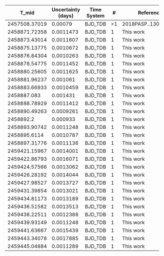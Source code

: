 |T_mid        |Uncertainty (days)|Time System|#  |Reference           |
|-------------|------------------|-----------|---|--------------------|
|2457508.37019|0.00079           |BJD_TDB    |>1 |2018PASP..130g4401B |
|2458871.72358|0.0011473         |BJD_TDB    |1  |This work           |
|2458873.43014|0.0011607         |BJD_TDB    |1  |This work           |
|2458875.13775|0.0010672         |BJD_TDB    |1  |This work           |
|2458876.84304|0.0010263         |BJD_TDB    |1  |This work           |
|2458878.54775|0.0011452         |BJD_TDB    |1  |This work           |
|2458880.25605|0.0011625         |BJD_TDB    |1  |This work           |
|2458881.96237|0.001061          |BJD_TDB    |1  |This work           |
|2458883.66933|0.0010459         |BJD_TDB    |1  |This work           |
|2458887.083  |0.001431          |BJD_TDB    |1  |This work           |
|2458888.78929|0.0011412         |BJD_TDB    |1  |This work           |
|2458890.49263|0.0009261         |BJD_TDB    |1  |This work           |
|2458892.2    |0.000933          |BJD_TDB    |1  |This work           |
|2458893.90742|0.0011248         |BJD_TDB    |1  |This work           |
|2458895.6114 |0.0010787         |BJD_TDB    |1  |This work           |
|2458897.31776|0.0011136         |BJD_TDB    |1  |This work           |
|2459421.15967|0.0014001         |BJD_TDB    |1  |This work           |
|2459422.86793|0.0016071         |BJD_TDB    |1  |This work           |
|2459424.57566|0.0013062         |BJD_TDB    |1  |This work           |
|2459426.28192|0.0014044         |BJD_TDB    |1  |This work           |
|2459427.98527|0.0013727         |BJD_TDB    |1  |This work           |
|2459431.39854|0.0013021         |BJD_TDB    |1  |This work           |
|2459434.81173|0.0013189         |BJD_TDB    |1  |This work           |
|2459436.51582|0.0013513         |BJD_TDB    |1  |This work           |
|2459438.22511|0.0012388         |BJD_TDB    |1  |This work           |
|2459439.93149|0.0011248         |BJD_TDB    |1  |This work           |
|2459441.63667|0.0015439         |BJD_TDB    |1  |This work           |
|2459443.34078|0.0017885         |BJD_TDB    |1  |This work           |
|2459445.04884|0.0011289         |BJD_TDB    |1  |This work           |

